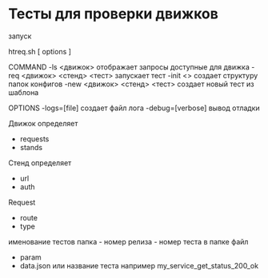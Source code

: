 # Тесты для проверки движков

запуск 


htreq.sh  <command> <arguments> [ options ]


COMMAND
-ls <движок> отображает запросы доступные для движка
-req <движок> <стенд> <тест> запускает тест
-init <> создает структуру папок конфигов
-new <движок> <стенд> <тест> создает новый тест из шаблона

OPTIONS
-logs=[file] создает файл лога
-debug=[verbose] вывод отладки

Движок определяет 
* requests
* stands


Стенд определяет
* url
* auth

Request
* route
* type

именование тестов
папка - номер релиза - номер теста
в папке файл
- param
- data.json или название теста например my_service_get_status_200_ok
